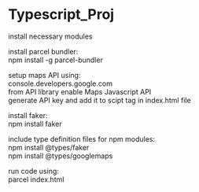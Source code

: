 # Typescript_Proj
 
install necessary modules<br/>

install parcel bundler: <br/>
npm install -g parcel-bundler

setup maps API using:<br/>
console.developers.google.com</br>
from API library enable  Maps Javascript API<br/>
generate API key and add it to scipt tag in index.html file<br/>

install faker: <br/>
npm install faker

include type definition files for npm modules:<br/>
npm install @types/faker<br/>
npm install @types/googlemaps<br/>
 

run code using:<br/>
parcel index.html
